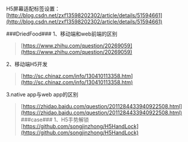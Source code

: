 H5屏幕适配标签设置：[http://blog.csdn.net/zxf13598202302/article/details/51594661](http://blog.csdn.net/zxf13598202302/article/details/51594661)

###DriedFood###
1、移动端和web前端的区别
> [https://www.zhihu.com/question/20269059](https://www.zhihu.com/question/20269059)

2、移动端H5开发
> [http://sc.chinaz.com/info/130410113358.htm](http://sc.chinaz.com/info/130410113358.htm)


3.native app与web app的区别
> [https://zhidao.baidu.com/question/2011284433940922508.html](https://zhidao.baidu.com/question/2011284433940922508.html)
###case###
1、H5手势解锁
> [https://github.com/songjinzhong/H5HandLock](https://github.com/songjinzhong/H5HandLock)
